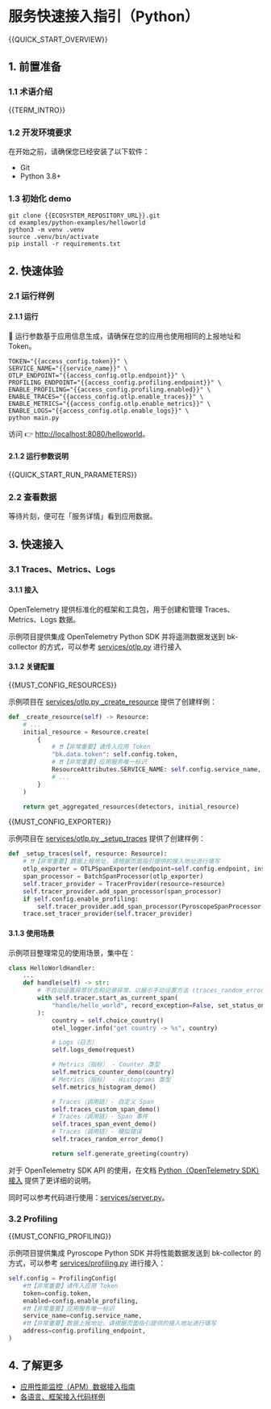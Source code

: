 # 服务快速接入指引（Python）

{{QUICK_START_OVERVIEW}}

## 1. 前置准备

### 1.1 术语介绍

{{TERM_INTRO}}

### 1.2 开发环境要求

在开始之前，请确保您已经安装了以下软件：
* Git
* Python 3.8+

### 1.3 初始化 demo

```shell
git clone {{ECOSYSTEM_REPOSITORY_URL}}.git
cd examples/python-examples/helloworld
python3 -m venv .venv
source .venv/bin/activate
pip install -r requirements.txt
```

## 2. 快速体验

### 2.1 运行样例

#### 2.1.1 运行

🌟 运行参数基于应用信息生成，请确保在您的应用也使用相同的上报地址和 Token。

```shell
TOKEN="{{access_config.token}}" \
SERVICE_NAME="{{service_name}}" \
OTLP_ENDPOINT="{{access_config.otlp.endpoint}}" \
PROFILING_ENDPOINT="{{access_config.profiling.endpoint}}" \
ENABLE_PROFILING="{{access_config.profiling.enabled}}" \
ENABLE_TRACES="{{access_config.otlp.enable_traces}}" \
ENABLE_METRICS="{{access_config.otlp.enable_metrics}}" \
ENABLE_LOGS="{{access_config.otlp.enable_logs}}" \
python main.py
```

访问 👉 [http://localhost:8080/helloworld](http://localhost:8080/helloworld)。

#### 2.1.2 运行参数说明

{{QUICK_START_RUN_PARAMETERS}}

### 2.2 查看数据

等待片刻，便可在「服务详情」看到应用数据。


## 3. 快速接入

### 3.1 Traces、Metrics、Logs

#### 3.1.1 接入

OpenTelemetry 提供标准化的框架和工具包，用于创建和管理 Traces、Metrics、Logs 数据。

示例项目提供集成 OpenTelemetry Python SDK 并将遥测数据发送到 bk-collector 的方式，可以参考 [services/otlp.py]({{ECOSYSTEM_CODE_ROOT_URL}}/examples/python-examples/helloworld/services/otlp.py) 进行接入

#### 3.1.2 关键配置

{{MUST_CONFIG_RESOURCES}}

示例项目在 [services/otlp.py _create_resource]({{ECOSYSTEM_CODE_ROOT_URL}}/examples/python-examples/helloworld/services/otlp.py) 提供了创建样例：

```python
def _create_resource(self) -> Resource:
    # ...
    initial_resource = Resource.create(
        {
            # ❗❗【非常重要】请传入应用 Token
            "bk.data.token": self.config.token,
            # ❗❗【非常重要】应用服务唯一标识
            ResourceAttributes.SERVICE_NAME: self.config.service_name,
            # ...
        }
    )

    return get_aggregated_resources(detectors, initial_resource)
```

{{MUST_CONFIG_EXPORTER}}

示例项目在 [services/otlp.py _setup_traces]({{ECOSYSTEM_CODE_ROOT_URL}}/examples/python-examples/helloworld/services/otlp.py) 提供了创建样例：

```python
def _setup_traces(self, resource: Resource):
    # ❗️❗【非常重要】数据上报地址，请根据页面指引提供的接入地址进行填写
    otlp_exporter = OTLPSpanExporter(endpoint=self.config.endpoint, insecure=True)
    span_processor = BatchSpanProcessor(otlp_exporter)
    self.tracer_provider = TracerProvider(resource=resource)
    self.tracer_provider.add_span_processor(span_processor)
    if self.config.enable_profiling:
        self.tracer_provider.add_span_processor(PyroscopeSpanProcessor())
    trace.set_tracer_provider(self.tracer_provider)
```

#### 3.1.3 使用场景

示例项目整理常见的使用场景，集中在：

```python
class HelloWorldHandler:
    ...
    def handle(self) -> str:
        # 不自动设置异常状态和记录异常，以展示手动设置方法 (traces_random_error_demo)
        with self.tracer.start_as_current_span(
            "handle/hello_world", record_exception=False, set_status_on_exception=False
        ):
            country = self.choice_country()
            otel_logger.info("get country -> %s", country)

            # Logs（日志）
            self.logs_demo(request)

            # Metrics（指标） - Counter 类型
            self.metrics_counter_demo(country)
            # Metrics（指标） - Histograms 类型
            self.metrics_histogram_demo()

            # Traces（调用链）- 自定义 Span
            self.traces_custom_span_demo()
            # Traces（调用链）- Span 事件
            self.traces_span_event_demo()
            # Traces（调用链）- 模拟错误
            self.traces_random_error_demo()

            return self.generate_greeting(country)
```

对于 OpenTelemetry SDK API 的使用，在文档 [Python（OpenTelemetry SDK）接入]({{ECOSYSTEM_CODE_ROOT_URL}}/examples/python-examples/helloworld/README.md) 提供了更详细的说明。

同时可以参考代码进行使用：[services/server.py]({{ECOSYSTEM_CODE_ROOT_URL}}/examples/python-examples/helloworld/services/server.py)。

### 3.2 Profiling

{{MUST_CONFIG_PROFILING}}

示例项目提供集成 Pyroscope Python SDK 并将性能数据发送到 bk-collector 的方式，可以参考 [services/profiling.py]({{ECOSYSTEM_CODE_ROOT_URL}}/examples/python-examples/helloworld/services/profiling.py) 进行接入：

```python
self.config = ProfilingConfig(
    #❗❗【非常重要】请传入应用 Token
    token=config.token,
    enabled=config.enable_profiling,
    #❗❗【非常重要】应用服务唯一标识
    service_name=config.service_name,
    #❗❗【非常重要】数据上报地址，请根据页面指引提供的接入地址进行填写
    address=config.profiling_endpoint,
)
```


## 4. 了解更多

* [应用性能监控（APM）数据接入指南]({{APM_ACCESS_URL}})
* [各语言、框架接入代码样例]({{ECOSYSTEM_REPOSITORY_URL}})

